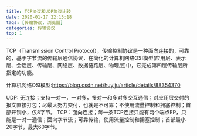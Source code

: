 ```yaml
---
title: TCP协议和UDP协议比较
date: 2020-01-17 22:15:18
tags: [传输协议, 浏览器]
categories: 传输协议
top: 1
---
```


TCP（Transmission Control Protocol），传输控制协议是一种面向连接的，可靠的，基于字节流的传输层通信协议，在简化的计算机网络OSI模型(应用层、表示层、会话层、传输层、网络层、数据链路层、物理层)中，它完成第四层传输层所指定的功能。

计算机网络OSI模型:https://blog.csdn.net/huyiju/article/details/88354370

UDP: 无连接；支持一对一，一对多，多对一和多对多交互通信；对应用层交付的报文直接打包；尽最大努力交付，也就是不可靠；不使用流量控制和拥塞控制；首部开销小，仅8字节。
TCP：面向连接；每一条TCP连接只能有两个端点EP，只能是一对一通信；面向字节流；可靠传输，使用流量控制和拥塞控制；首部最小20字节，最大60字节。
